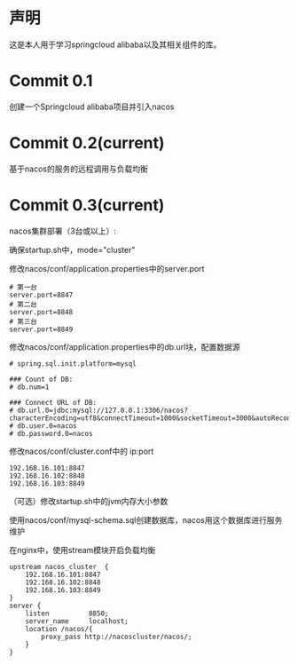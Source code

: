 # 声明

这是本人用于学习springcloud alibaba以及其相关组件的库。

# Commit 0.1

创建一个Springcloud alibaba项目并引入nacos

# Commit 0.2(current)

基于nacos的服务的远程调用与负载均衡

# Commit 0.3(current)

nacos集群部署（3台或以上）: 

确保startup.sh中，mode="cluster"

修改nacos/conf/application.properties中的server.port

```properties
# 第一台
server.port=8847
# 第二台
server.port=8848
# 第三台
server.port=8849
```

修改nacos/conf/application.properties中的db.url块，配置数据源

```properties
# spring.sql.init.platform=mysql

### Count of DB:
# db.num=1

### Connect URL of DB:
# db.url.0=jdbc:mysql://127.0.0.1:3306/nacos?characterEncoding=utf8&connectTimeout=1000&socketTimeout=3000&autoReconnect=true&useUnicode=true&useSSL=false&serverTimezone=UTC
# db.user.0=nacos
# db.password.0=nacos
```

修改nacos/conf/cluster.conf中的 ip:port

```properties
192.168.16.101:8847
192.168.16.102:8848
192.168.16.103:8849
```

（可选）修改startup.sh中的jvm内存大小参数

使用nacos/conf/mysql-schema.sql创建数据库，nacos用这个数据库进行服务维护

在nginx中，使用stream模块开启负载均衡

```nginx
upstream nacos_cluster	{
	192.168.16.101:8847
	192.168.16.102:8848
	192.168.16.103:8849
}
server {
    listen          8850;
    server_name     localhost;
    location /nacos/{
        proxy_pass http://nacoscluster/nacos/;
    }
}
```

